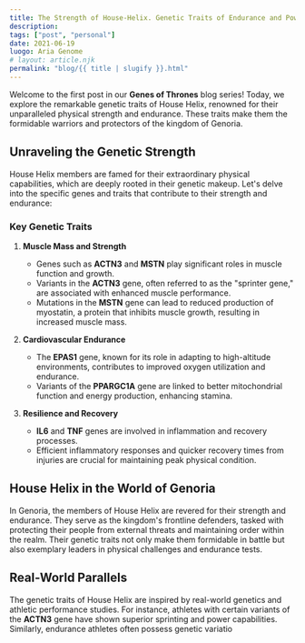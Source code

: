 ```yaml
---
title: The Strength of House-Helix. Genetic Traits of Endurance and Power
description: 
tags: ["post", "personal"]
date: 2021-06-19
luogo: Aria Genome
# layout: article.njk
permalink: "blog/{{ title | slugify }}.html"
---
```


<div class="lead">

Welcome to the first post in our **Genes of Thrones** blog series! Today, we explore the remarkable genetic traits of House Helix, renowned for their unparalleled physical strength and endurance. These traits make them the formidable warriors and protectors of the kingdom of Genoria.

## Unraveling the Genetic Strength

House Helix members are famed for their extraordinary physical capabilities, which are deeply rooted in their genetic makeup. Let's delve into the specific genes and traits that contribute to their strength and endurance:

### Key Genetic Traits

1. **Muscle Mass and Strength**
    - Genes such as **ACTN3** and **MSTN** play significant roles in muscle function and growth.
    - Variants in the **ACTN3** gene, often referred to as the "sprinter gene," are associated with enhanced muscle performance.
    - Mutations in the **MSTN** gene can lead to reduced production of myostatin, a protein that inhibits muscle growth, resulting in increased muscle mass.

2. **Cardiovascular Endurance**
    - The **EPAS1** gene, known for its role in adapting to high-altitude environments, contributes to improved oxygen utilization and endurance.
    - Variants of the **PPARGC1A** gene are linked to better mitochondrial function and energy production, enhancing stamina.

3. **Resilience and Recovery**
    - **IL6** and **TNF** genes are involved in inflammation and recovery processes.
    - Efficient inflammatory responses and quicker recovery times from injuries are crucial for maintaining peak physical condition.

## House Helix in the World of Genoria

In Genoria, the members of House Helix are revered for their strength and endurance. They serve as the kingdom's frontline defenders, tasked with protecting their people from external threats and maintaining order within the realm. Their genetic traits not only make them formidable in battle but also exemplary leaders in physical challenges and endurance tests.

## Real-World Parallels

The genetic traits of House Helix are inspired by real-world genetics and athletic performance studies. For instance, athletes with certain variants of the **ACTN3** gene have shown superior sprinting and power capabilities. Similarly, endurance athletes often possess genetic variatio

</div>